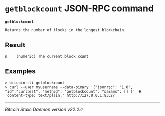`getblockcount` JSON-RPC command
================================

**`getblockcount`**

```
Returns the number of blocks in the longest blockchain.
```

Result
------

```
n    (numeric) The current block count
```

Examples
--------

```
> bitcoin-cli getblockcount
> curl --user myusername --data-binary '{"jsonrpc": "1.0", "id":"curltest", "method": "getblockcount", "params": [] }' -H 'content-type: text/plain;' http://127.0.0.1:8332/
```

***

*Bitcoin Static Daemon version v22.2.0*

